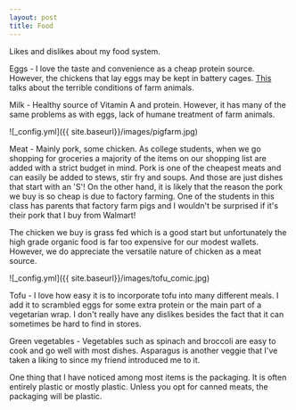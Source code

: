 ```yaml
---
layout: post
title: Food
---
```


Likes and dislikes about my food system.

Eggs - I love the taste and convenience as a cheap protein source. However, the chickens that lay eggs may be kept in battery cages. [This](https://www.winnipeghumanesociety.ca/animal-issues/farm-animal-welfare/) talks about the terrible conditions of farm animals.

Milk - Healthy source of Vitamin A and protein. However, it has many of the same problems as with eggs, lack of humane treatment of farm animals.

![_config.yml]({{ site.baseurl}}/images/pigfarm.jpg)

Meat - Mainly pork, some chicken. As college students, when we go shopping for groceries a majority
of the items on our shopping list are added with a strict budget in mind. Pork is one of the cheapest meats and can easily be added to stews, stir fry and soups. And those are just dishes
that start with an 'S'! On the other hand, it is likely that the reason the pork we buy is so cheap is due to factory farming. One of the students in this class has parents that factory farm pigs and I wouldn't be surprised if it's their pork that I buy from Walmart!

The chicken we buy is grass fed which is a good start but unfortunately the high grade organic food is far too expensive for our modest wallets. However, we do appreciate the versatile nature of chicken as a meat source.

![_config.yml]({{ site.baseurl}}/images/tofu_comic.jpg)

Tofu - I love how easy it is to incorporate tofu into many different meals. I add it to scrambled eggs for some extra protein or the main part of a vegetarian wrap. I don't really have any dislikes besides the fact that it can sometimes be hard to find in stores.

Green vegetables - Vegetables such as spinach and broccoli are easy to cook and go well with most dishes. Asparagus is another veggie that I've taken a liking to since my friend introduced me to it.

One thing that I have noticed among most items is the packaging. It is often entirely plastic or mostly plastic. Unless you opt for canned meats, the packaging will be plastic.

